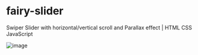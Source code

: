 # fairy-slider
Swiper Slider with horizontal/vertical scroll and Parallax effect | HTML CSS JavaScript

![image](https://user-images.githubusercontent.com/17318047/224547747-ff8016a7-15f9-41aa-a05d-d515b746b3d5.png)
